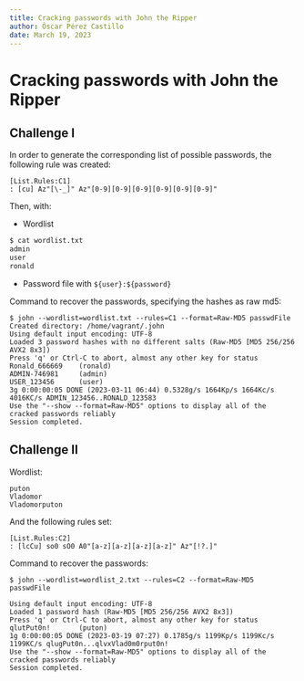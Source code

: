 ```yaml
---
title: Cracking passwords with John the Ripper
author: Òscar Pérez Castillo
date: March 19, 2023
---
```


# Cracking passwords with John the Ripper

## Challenge I
In order to generate the corresponding list of possible passwords, the
following rule was created:

```
[List.Rules:C1]
: [cu] Az"[\-_]" Az"[0-9][0-9][0-9][0-9][0-9][0-9]"
```

Then, with:

- Wordlist

```bash
$ cat wordlist.txt
admin
user
ronald

```

- Password file with `${user}:${password}`


Command to recover the passwords, specifying the hashes as raw md5:

```console
$ john --wordlist=wordlist.txt --rules=C1 --format=Raw-MD5 passwdFile
Created directory: /home/vagrant/.john
Using default input encoding: UTF-8
Loaded 3 password hashes with no different salts (Raw-MD5 [MD5 256/256 AVX2 8x3])
Press 'q' or Ctrl-C to abort, almost any other key for status
Ronald_666669    (ronald)
ADMIN-746981     (admin)
USER_123456      (user)
3g 0:00:00:05 DONE (2023-03-11 06:44) 0.5328g/s 1664Kp/s 1664Kc/s 4016KC/s ADMIN_123456..RONALD_123583
Use the "--show --format=Raw-MD5" options to display all of the cracked passwords reliably
Session completed.

```

## Challenge II

Wordlist:

```text
puton
Vladomor
Vladomorputon
```

And the following rules set:

```
[List.Rules:C2]
: [lcCu] so0 sO0 A0"[a-z][a-z][a-z][a-z]" Az"[!?.]"

```

Command to recover the passwords:

```console
$ john --wordlist=wordlist_2.txt --rules=C2 --format=Raw-MD5 passwdFile

Using default input encoding: UTF-8
Loaded 1 password hash (Raw-MD5 [MD5 256/256 AVX2 8x3])
Press 'q' or Ctrl-C to abort, almost any other key for status
qlutPut0n!       (puton)
1g 0:00:00:05 DONE (2023-03-19 07:27) 0.1785g/s 1199Kp/s 1199Kc/s 1199KC/s qlugPut0n...qlvxVlad0m0rput0n!
Use the "--show --format=Raw-MD5" options to display all of the cracked passwords reliably
Session completed.
```

